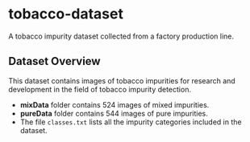 # tobacco-dataset

A tobacco impurity dataset collected from a factory production line.

## Dataset Overview

This dataset contains images of tobacco impurities for research and development in the field of tobacco impurity detection.

- **mixData** folder contains 524 images of mixed impurities.
- **pureData** folder contains 544 images of pure impurities.
- The file `classes.txt` lists all the impurity categories included in the dataset.
